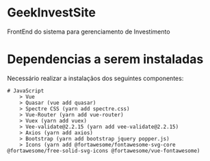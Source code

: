 # GeekInvestSite
FrontEnd do sistema para gerenciamento de Investimento

# Dependencias a serem instaladas

Necessário realizar a instalaçãos dos seguintes componentes:

    # JavaScript
        > Vue
        > Quasar (vue add quasar)
        > Spectre CSS (yarn add spectre.css)
        > Vue-Router (yarn add vue-router)
        > Vuex (yarn add vuex)
        > Vee-validate@2.2.15 (yarn add vee-validate@2.2.15)
        > Axios (yarn add axios)
        > Bootstrap (yarn add bootstrap jquery popper.js)
        > Icons (yarn add @fortawesome/fontawesome-svg-core @fortawesome/free-solid-svg-icons @fortawesome/vue-fontawesome)
